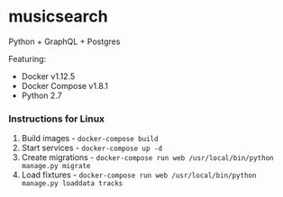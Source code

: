 # musicsearch

Python + GraphQL + Postgres

Featuring:

- Docker v1.12.5
- Docker Compose v1.8.1
- Python 2.7

### Instructions for Linux 

1. Build images - `docker-compose build`
1. Start services - `docker-compose up -d`
1. Create migrations - `docker-compose run web /usr/local/bin/python manage.py migrate`
1. Load fixtures - `docker-compose run web /usr/local/bin/python manage.py loaddata tracks`